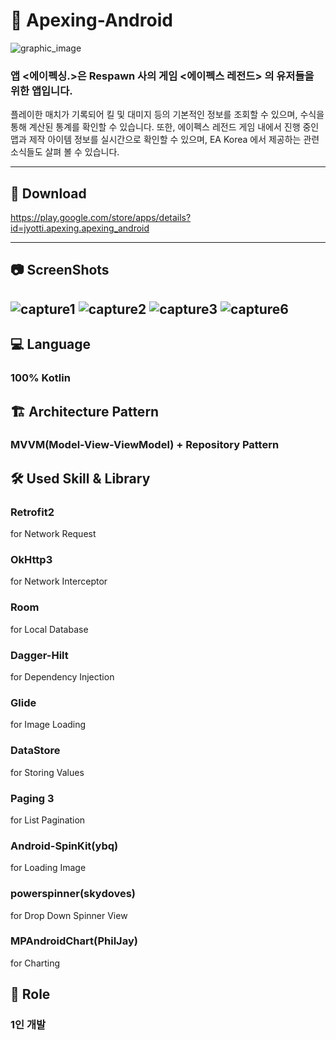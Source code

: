 # 🔫 Apexing-Android

![graphic_image](https://user-images.githubusercontent.com/82919343/159918344-ae34f768-758f-4ac0-8260-89e4f369a332.png)

### 앱 **<에이펙싱.>은 Respawn 사의 게임 <에이펙스 레전드> 의 유저들을 위한 앱입니다.**


플레이한 매치가 기록되어 킬 및 대미지 등의 기본적인 정보를 조회할 수 있으며, 수식을 통해 계산된 통계를 확인할 수 있습니다.
또한, 에이펙스 레전드 게임 내에서 진행 중인 맵과 제작 아이템 정보를 실시간으로 확인할 수 있으며, EA Korea 에서 제공하는 
관련 소식들도 살펴 볼 수 있습니다.


---
## 🛒 Download
https://play.google.com/store/apps/details?id=jyotti.apexing.apexing_android

---
## 📷 ScreenShots
![capture1](https://user-images.githubusercontent.com/82919343/159918626-6d19defe-3755-4580-bb08-42e62e4a4af2.png)
![capture2](https://user-images.githubusercontent.com/82919343/159918633-1d6bb280-0cb7-4ff9-9639-8203b12bf10f.png)
![capture3](https://user-images.githubusercontent.com/82919343/159918637-20a44f8a-e69e-49b3-9ee8-defd480f47fc.png)
![capture6](https://user-images.githubusercontent.com/82919343/159918643-504f81f1-ac06-4072-836a-2d301d2b079c.png)
---


## 💻 Language
### 100% Kotlin

## 🏗 Architecture Pattern
### MVVM(Model-View-ViewModel) + Repository Pattern

## 🛠 Used Skill & Library
### Retrofit2 
for Network Request
### OkHttp3 
for Network Interceptor
### Room 
for Local Database
### Dagger-Hilt 
for Dependency Injection
### Glide 
for Image Loading
### DataStore 
for Storing Values
### Paging 3 
for List Pagination
### Android-SpinKit(ybq)
for Loading Image
### powerspinner(skydoves)
for Drop Down Spinner View
### MPAndroidChart(PhilJay)
for Charting

## 📢 Role
### 1인 개발
